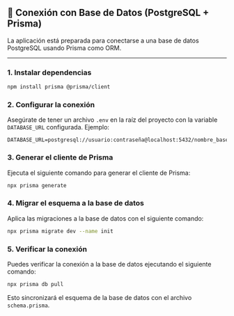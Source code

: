 ## 🔗 Conexión con Base de Datos (PostgreSQL + Prisma)

La aplicación está preparada para conectarse a una base de datos PostgreSQL usando Prisma como ORM.

---

### 1. Instalar dependencias

```bash
npm install prisma @prisma/client
```

### 2. Configurar la conexión

Asegúrate de tener un archivo `.env` en la raíz del proyecto con la variable `DATABASE_URL` configurada. Ejemplo:

```
DATABASE_URL=postgresql://usuario:contraseña@localhost:5432/nombre_base_datos
```

### 3. Generar el cliente de Prisma

Ejecuta el siguiente comando para generar el cliente de Prisma:

```bash
npx prisma generate
```

### 4. Migrar el esquema a la base de datos

Aplica las migraciones a la base de datos con el siguiente comando:

```bash
npx prisma migrate dev --name init
```

### 5. Verificar la conexión

Puedes verificar la conexión a la base de datos ejecutando el siguiente comando:

```bash
npx prisma db pull
```

Esto sincronizará el esquema de la base de datos con el archivo `schema.prisma`.
